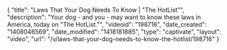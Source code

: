 {
    "title": "Laws That Your Dog Needs To Know | \"The HotList\"",
    "description": "Your dog - and you - may want to know these laws in America, today on \"The HotList.\"",
    "videoid": "198716",
    "date_created": "1408046569",
    "date_modified": "1418181885",
    "type": "captivate",
    "layout": "video",
    "url": "\/v\/laws-that-your-dog-needs-to-know-the-hotlist\/198716"
}